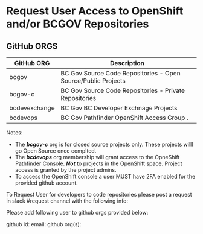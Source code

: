 # Request User Access to OpenShift and/or  BCGOV Repositories

## GitHub ORGS

| GitHub ORG    | Description                                                   |
|---------------|---------------------------------------------------------------|
| bcgov         | BC Gov Source Code Repositories - Open Source/Public Projects |
| bcgov-c       | BC Gov Source Code Repositories - Private Repositories        |
| bcdevexchange | BC Gov BC Developer Exchnage Projects                         |
| bcdevops      | BC Gov Pathfinder OpenShift Access Group .                    |

Notes:
* The ***bcgov-c*** org is for closed source projects only. These projects willl go Open Source once complted.
* The ***bcdevops*** org membership will grant access to the OpneShift Pathfinder Console. ***Not*** to projects in the OpenShift space. Project access is granted by the project admins.
* To access the OpenShift console a user MUST have 2FA enabled for the provided github account. 

To Request User for developers to code repositories please post a request in slack #request channel with the following info:

Please add following user to github orgs provided below:

github id: 
email:
github org(s): 

